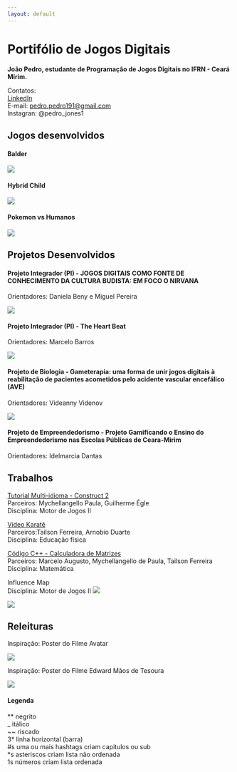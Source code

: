 ```yaml
---
layout: default
---
```

# Portifólio de Jogos Digitais

__João Pedro, estudante de Programação de Jogos Digitais no IFRN - Ceará Mirim.__ 

Contatos:  
[LinkedIn](https://www.linkedin.com/in/jo%C3%A3o-pedro-85441294/)  
E-mail: pedro.pedro191@gmail.com  
Instagran: @pedro_jones1

## Jogos desenvolvidos

#### Balder
[![](Balder.png)](https://bixcoito.github.io/Balder/)

#### Hybrid Child
[![](HC.png)](https://maathps.github.io/HC/)

#### Pokemon vs Humanos
[![](Pokemon.png)](https://bixcoito.github.io/Pokemon/)  


## Projetos Desenvolvidos

#### Projeto Integrador (PI) - JOGOS DIGITAIS COMO FONTE DE CONHECIMENTO DA CULTURA BUDISTA: EM FOCO O NIRVANA
Orientadores: Daniela Beny e Miguel Pereira

[![](ban.png)](https://drive.google.com/open?id=0ByTqdVG3Df99LVRmdm84aVJxa1h6TTBXWTJFM2V0bWJBc2Nz)

#### Projeto Integrador (PI) - The Heart Beat
Orientadores: Marcelo Barros

[![](THB.png)](https://bixcoito.github.io/TheHeartBeat/)

#### Projeto de Biologia - Gameterapia: uma forma de unir jogos digitais à reabilitação de pacientes acometidos pelo acidente vascular encefálico (AVE)
Orientadores: Videanny Videnov

[![](FENECIT.png)](http://portal.ifrn.edu.br/campus/ceara-mirim/noticias/estudantes-do-campus-ceara-mirim-sao-premiados-em-feira-regional-de-ciencia-e-tecnologia)

#### Projeto de Empreendedorismo - Projeto Gamificando o Ensino do Empreendedorismo nas Escolas Públicas de Ceara-Mirim
Orientadores: Idelmarcia Dantas

## Trabalhos  

[Tutorial Multi-idioma - Construct 2](https://drive.google.com/open?id=1xJXiLN-2qKVClKPrLnmwUOXI1nsXZThe)  
Parceiros: Mychellangello Paula, Guilherme Égle  
Disciplina: Motor de Jogos II

[Video Karatê](https://drive.google.com/open?id=0ByTqdVG3Df99SGhfbUZQNXg2OEk)  
Parceiros:Tailson Ferreira, Arnobio Duarte  
Disciplina: Educação física  

[Código C++ - Calculadora de Matrizes](https://drive.google.com/open?id=1absEUJ6C_xEygQxmqlB-d5spK6Ke3FUe)  
Parceiros: Marcelo Augusto, Mychellangello de Paula, Tailson Ferreira  
Disciplina: Matemática  

Influence Map  
Disciplina: Motor de Jogos II
[![](Influence.jpg)](https://drive.google.com/open?id=1u5F0MLsrunf3Bd5i1-Z7_ZiL-8P2HtQo)

![](xuso.gif)

## Releituras  

Inspiração: Poster do Filme Avatar  

![](Avatar.jpg)  

Inspiração: Poster do Filme Edward Mãos de Tesoura  

![](Edward.jpg) 

#### Legenda

** negrito  
_ itálico  
~~ riscado  
3* linha horizontal (barra)  
#s uma ou mais hashtags criam capitulos ou sub  
*s asteriscos criam lista não ordenada  
1s números criam lista ordenada  
